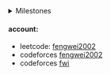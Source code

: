<details>
 <summary>Milestones</summary>

- leetcode AC888: [date: 2022-09-12](https://raw.githubusercontent.com/psychonaut1f/a/main/img/320CD7E92CAB857071684E4279152692.jpg)
- codeforces AC100: [date: 2022-09-15](https://raw.githubusercontent.com/psychonaut1f/a/main/img/20220915233207.png)
- leetcode AC1000: 开启四位数纪元 [date: 2022-11-18](https://raw.githubusercontent.com/psychonaut1f/a/main/img/20221118225708.png)
- leetcode AC1024: `2^10` [date: 2022-11-28](https://raw.githubusercontent.com/psychonaut1f/b/main/img/202211281648347.png)
- codeforces AC500: []()
- leetcode AC1100:: [date: 2023-02-08](https://user-images.githubusercontent.com/56250171/217485202-0cbcf1d1-4596-4742-9c63-13fe706f6075.png)


</details>

#### account:

- leetcode: [fengwei2002](https://leetcode.cn/u/fengwei2002/)
- codeforces [fengwei2002](https://codeforces.com/profile/fengwei2002) 
- codeforces [fwi](https://codeforces.com/profile/fwi)
